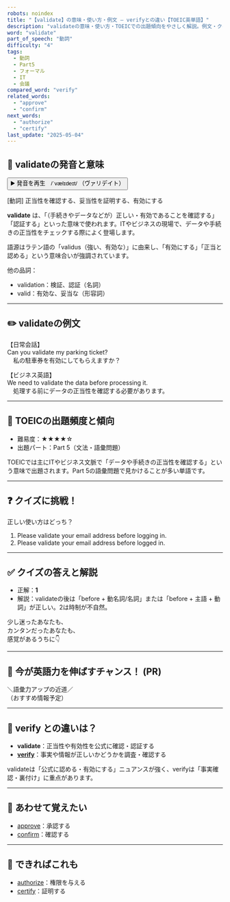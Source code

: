 ```yaml
---
robots: noindex
title: "【validate】の意味・使い方・例文 ― verifyとの違い【TOEIC英単語】"
description: "validateの意味・使い方・TOEICでの出題傾向をやさしく解説。例文・クイズ付きでverifyとの違いもわかりやすく学べます。"
word: "validate"
part_of_speech: "動詞"
difficulty: "4"
tags:
  - 動詞
  - Part5
  - フォーマル
  - IT
  - 会議
compared_word: "verify"
related_words:
  - "approve"
  - "confirm"
next_words:
  - "authorize"
  - "certify"
last_update: "2025-05-04"
---
```


## 🔰 validateの発音と意味

<button class="play-audio" onclick="playTTS('validate')">
  <span class="play-audio-main">
    ▶️ 発音を再生　/ˈvælɪdeɪt/
  </span>
  <span class="play-audio-sub">
    （ヴァリデイト）
  </span>
</button>

[動詞] 正当性を確認する、妥当性を証明する、有効にする

**validate** は、「（手続きやデータなどが）正しい・有効であることを確認する」「認証する」といった意味で使われます。ITやビジネスの現場で、データや手続きの正当性をチェックする際によく登場します。

語源はラテン語の「validus（強い、有効な）」に由来し、「有効にする」「正当と認める」という意味合いが強調されています。

他の品詞：  
- validation：検証、認証（名詞）
- valid：有効な、妥当な（形容詞）

---

## ✏️ validateの例文

【日常会話】  
Can you validate my parking ticket?  
　私の駐車券を有効にしてもらえますか？

【ビジネス英語】  
We need to validate the data before processing it.  
　処理する前にデータの正当性を確認する必要があります。

---

## 🎯 TOEICの出題頻度と傾向

- 難易度：★★★★☆
- 出題パート：Part 5（文法・語彙問題）

TOEICでは主にITやビジネス文脈で「データや手続きの正当性を確認する」という意味で出題されます。Part 5の語彙問題で見かけることが多い単語です。

---

## ❓ クイズに挑戦！

正しい使い方はどっち？

1. Please validate your email address before logging in.  
2. Please validate your email address before logged in.

---

## ✅ クイズの答えと解説

- 正解：**1**
- 解説：validateの後は「before + 動名詞/名詞」または「before + 主語 + 動詞」が正しい。2は時制が不自然。

少し迷ったあなたも、  
カンタンだったあなたも、  
感覚があるうちに👇️

---

## 🚀 今が英語力を伸ばすチャンス！ (PR)

<div class="info-center">
＼語彙力アップの近道／<br>  
（おすすめ情報予定）
</div>

---

## 🤔  verify との違いは？

- **validate**：正当性や有効性を公式に確認・認証する
- **[verify](/verify)**：事実や情報が正しいかどうかを調査・確認する

validateは「公式に認める・有効にする」ニュアンスが強く、verifyは「事実確認・裏付け」に重点があります。

---

## 🧩 あわせて覚えたい

- [approve](/approve)：承認する
- [confirm](/confirm)：確認する

---

## 📖 できればこれも

- [authorize](/authorize)：権限を与える
- [certify](/certify)：証明する

<!-- cvid: aid25_bid48 -->
